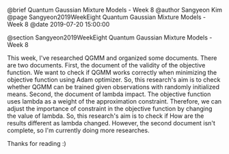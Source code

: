 @brief Quantum Gaussian Mixture Models - Week 8
@author Sangyeon Kim
@page Sangyeon2019WeekEight Quantum Gaussian Mixture Models - Week 8
@date 2019-07-20 15:00:00

@section Sangyeon2019WeekEight Quantum Gaussian Mixture Models - Week 8

This week, I've researched QGMM and organized some documents. There are two documents. First, the document of the validity of the objective function. We want to check if QGMM works correctly when minimizing the objective function using Adam optimizer. So, this research's aim is to check whether QGMM can be trained given observations with randomly initialized means. Second, the document of lambda impact. The objective function uses lambda as a weight of the approximation constraint. Therefore, we can adjust the importance of constraint in the objective function by changing the value of lambda. So, this research's aim is to check if How are the results different as lambda changed. However, the second document isn't complete, so I'm currently doing more researches.

Thanks for reading :)
